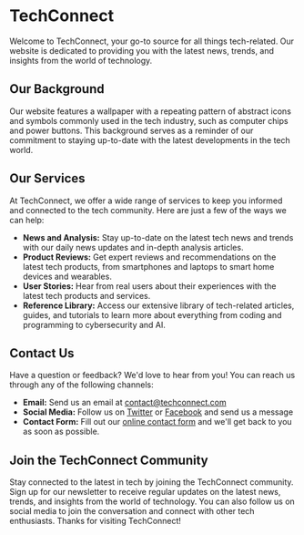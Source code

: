 <!--font:Great Vibes-->

# TechConnect

<!--font:Barlow Condensed-->

Welcome to TechConnect, your go-to source for all things tech-related. Our website is dedicated to providing you with the latest news, trends, and insights from the world of technology.

## Our Background

Our website features a wallpaper with a repeating pattern of abstract icons and symbols commonly used in the tech industry, such as computer chips and power buttons. This background serves as a reminder of our commitment to staying up-to-date with the latest developments in the tech world.

## Our Services

At TechConnect, we offer a wide range of services to keep you informed and connected to the tech community. Here are just a few of the ways we can help:

-   **News and Analysis:** Stay up-to-date on the latest tech news and trends with our daily news updates and in-depth analysis articles.
-   **Product Reviews:** Get expert reviews and recommendations on the latest tech products, from smartphones and laptops to smart home devices and wearables.
-   **User Stories:** Hear from real users about their experiences with the latest tech products and services.
-   **Reference Library:** Access our extensive library of tech-related articles, guides, and tutorials to learn more about everything from coding and programming to cybersecurity and AI.

## Contact Us

Have a question or feedback? We'd love to hear from you! You can reach us through any of the following channels:

-   **Email:** Send us an email at [contact@techconnect.com](mailto:contact@techconnect.com)
-   **Social Media:** Follow us on [Twitter](#) or [Facebook](#) and send us a message
-   **Contact Form:** Fill out our [online contact form](#) and we'll get back to you as soon as possible.

## Join the TechConnect Community

Stay connected to the latest in tech by joining the TechConnect community. Sign up for our newsletter to receive regular updates on the latest news, trends, and insights from the world of technology. You can also follow us on social media to join the conversation and connect with other tech enthusiasts. Thanks for visiting TechConnect!

<!--

Write me content for website with wallpaper which alt text is:

"A wallpaper with a repeating pattern of abstract icons and symbols commonly used in the tech industry, such as computer chips and power buttons."

The name/title of the page should not be 1:1 copy of the alt text but rather a real content of the website which is using this wallpaper.

- Use markdown format
- Start with heading
- Heading should be short and concise
- The content should look like a real website
- The website should not be about the wallpaper, wallpaper is just a related background
- Heading should be contain work "wallpaper" or "background"
- Include real sections like references, contact, user stories, etc. use things relevant to the page purpose.
- Feel free to use structure like headings, bullets, numbering, blockquotes, paragraphs, horizontal lines, etc.
- You can use formatting like bold or _italic_
- You can include UTF-8 emojis
- Links should be only #hash anchors (and you can refer to the document itself)
- Do not include images


---


# TechConnect - Connecting You to the Latest in Tech

Welcome to TechConnect, your go-to source for all things tech-related. Our website is dedicated to providing you with the latest news, trends, and insights from the world of technology.

## Our Background

Our website features a wallpaper with a repeating pattern of abstract icons and symbols commonly used in the tech industry, such as computer chips and power buttons. This background serves as a reminder of our commitment to staying up-to-date with the latest developments in the tech world.

## Our Services

At TechConnect, we offer a wide range of services to keep you informed and connected to the tech community. Here are just a few of the ways we can help:

- **News and Analysis:** Stay up-to-date on the latest tech news and trends with our daily news updates and in-depth analysis articles.
- **Product Reviews:** Get expert reviews and recommendations on the latest tech products, from smartphones and laptops to smart home devices and wearables.
- **User Stories:** Hear from real users about their experiences with the latest tech products and services.
- **Reference Library:** Access our extensive library of tech-related articles, guides, and tutorials to learn more about everything from coding and programming to cybersecurity and AI.

## Contact Us

Have a question or feedback? We'd love to hear from you! You can reach us through any of the following channels:

- **Email:** Send us an email at [contact@techconnect.com](mailto:contact@techconnect.com)
- **Social Media:** Follow us on [Twitter](#) or [Facebook](#) and send us a message
- **Contact Form:** Fill out our [online contact form](#) and we'll get back to you as soon as possible.

## Join the TechConnect Community

Stay connected to the latest in tech by joining the TechConnect community. Sign up for our newsletter to receive regular updates on the latest news, trends, and insights from the world of technology. You can also follow us on social media to join the conversation and connect with other tech enthusiasts. Thanks for visiting TechConnect!

-->
